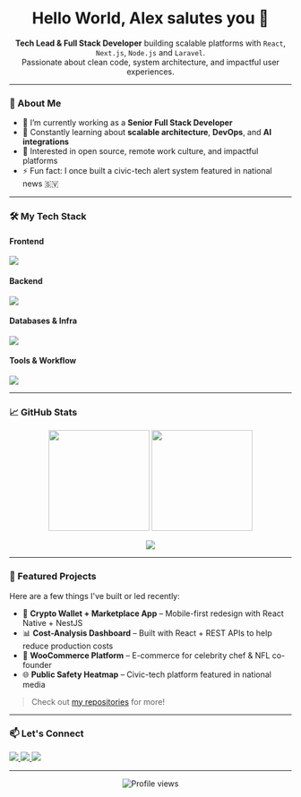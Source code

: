 <h1 align="center">Hello World, Alex salutes you 👋</h1>

<p align="center">
  <strong>Tech Lead & Full Stack Developer</strong> building scalable platforms with <code>React</code>, <code>Next.js</code>, <code>Node.js</code> and <code>Laravel</code>.
  <br/>
  Passionate about clean code, system architecture, and impactful user experiences.
</p>

---

### 🚀 About Me

- 🔭 I’m currently working as a **Senior Full Stack Developer**
- 🧠 Constantly learning about **scalable architecture**, **DevOps**, and **AI integrations**
- 🧩 Interested in open source, remote work culture, and impactful platforms
- ⚡ Fun fact: I once built a civic-tech alert system featured in national news 🇸🇻

---

### 🛠️ My Tech Stack

#### Frontend
<img src="https://skillicons.dev/icons?i=react,nextjs,vue,ts,js,tailwind,materialui,html,css" />

#### Backend
<img src="https://skillicons.dev/icons?i=nodejs,nextjs,php,laravel,express" />

#### Databases & Infra
<img src="https://skillicons.dev/icons?i=mysql,postgres,firebase,docker,aws,gcp,vercel" />

#### Tools & Workflow
<img src="https://skillicons.dev/icons?i=git,github,gitlab,bitbucket,githubactions,figma,postman,vscode" />

---

### 📈 GitHub Stats

<p align="center">
  <img src="https://github-readme-stats.vercel.app/api?username=alexcontreras&show_icons=true&theme=github_dark&count_private=true&hide_border=true" height="180" />
  <img src="https://github-readme-streak-stats.herokuapp.com?user=alexcontreras&theme=github-dark-blue" height="180" />
</p>

<p align="center">
  <img src="https://github-readme-stats.vercel.app/api/top-langs/?username=alexcontreras&layout=compact&theme=github_dark&hide_border=true" />
</p>

---

### 📌 Featured Projects

Here are a few things I've built or led recently:

- 🔐 **Crypto Wallet + Marketplace App** – Mobile-first redesign with React Native + NestJS  
- 📊 **Cost-Analysis Dashboard** – Built with React + REST APIs to help reduce production costs  
- 🛒 **WooCommerce Platform** – E-commerce for celebrity chef & NFL co-founder  
- 🌐 **Public Safety Heatmap** – Civic-tech platform featured in national media  

> Check out [my repositories](https://github.com/alexcontreras?tab=repositories) for more!

---

### 📫 Let's Connect

<a href="https://www.linkedin.com/in/alexcontreras91/">
  <img src="https://img.shields.io/badge/-LinkedIn-blue?style=for-the-badge&logo=linkedin" />
</a>
<a href="mailto:rvigilc@gmail.com">
  <img src="https://img.shields.io/badge/-Email-red?style=for-the-badge&logo=gmail&logoColor=white" />
</a>
<a href="https://github.com/alexcontreras">
  <img src="https://img.shields.io/badge/-GitHub-181717?style=for-the-badge&logo=github" />
</a>

---

<p align="center">
  <img src="https://komarev.com/ghpvc/?username=alexcontreras&style=flat-square&color=blue" alt="Profile views" />
</p>
